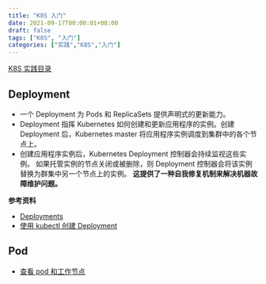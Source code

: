 ```yaml
---
title: "K8S 入门"
date: 2021-09-17T00:00:01+08:00
draft: false
tags: ["K8S", "入门"]
categories: ["实践","K8S","入门"]
---
```


[K8S 实践目录](../dir)

## Deployment

- 一个 Deployment 为 Pods 和 ReplicaSets 提供声明式的更新能力。
- Deployment 指挥 Kubernetes 如何创建和更新应用程序的实例。创建 Deployment 后，Kubernetes master 将应用程序实例调度到集群中的各个节点上。
- 创建应用程序实例后，Kubernetes Deployment 控制器会持续监视这些实例。 如果托管实例的节点关闭或被删除，则 Deployment 控制器会将该实例替换为群集中另一个节点上的实例。 **这提供了一种自我修复机制来解决机器故障维护问题。**

**参考资料**

- [Deployments](https://kubernetes.io/zh/docs/concepts/workloads/controllers/deployment/)
- [使用 kubectl 创建 Deployment](https://kubernetes.io/zh/docs/tutorials/kubernetes-basics/deploy-app/deploy-intro/)

## Pod

- [查看 pod 和工作节点](https://kubernetes.io/zh/docs/tutorials/kubernetes-basics/explore/explore-intro/)